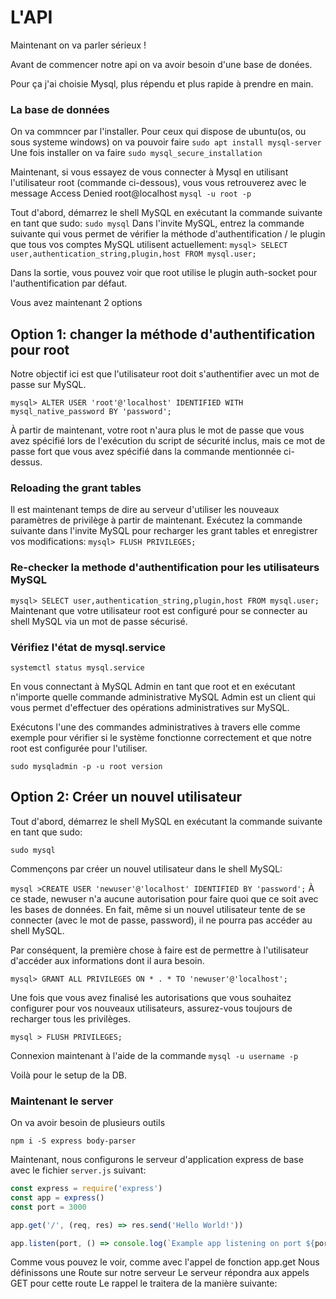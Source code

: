  # L'API
Maintenant on va parler sérieux !

Avant de commencer notre api on va avoir besoin d'une base de donées.

Pour ça j'ai choisie Mysql, plus répendu et plus rapide à prendre en main.

### La base de données
On va commncer par l'installer.
Pour ceux qui dispose de ubuntu(os, ou sous systeme windows)
on va pouvoir faire
 `sudo apt install mysql-server`
Une fois installer on va faire
`sudo mysql_secure_installation`

Maintenant, si vous essayez de vous connecter à Mysql en utilisant l'utilisateur root (commande ci-dessous), vous vous retrouverez avec le message Access Denied root@localhost
`mysql -u root -p`

Tout d'abord, démarrez le shell MySQL en exécutant la commande suivante en tant que sudo:
`sudo mysql` 
Dans l'invite MySQL, entrez la commande suivante qui vous permet de vérifier la méthode d'authentification / le plugin que tous vos comptes MySQL utilisent actuellement:
`mysql> SELECT user,authentication_string,plugin,host FROM mysql.user;`

Dans la sortie, vous pouvez voir que root utilise le plugin auth-socket pour l'authentification par défaut.

Vous avez maintenant 2 options
##
## Option 1: changer la méthode d'authentification pour root

Notre objectif ici est que l'utilisateur root doit s'authentifier avec un mot de passe sur MySQL.

`mysql> ALTER USER 'root'@'localhost' IDENTIFIED WITH mysql_native_password BY 'password';` 

À partir de maintenant, votre root n'aura plus le mot de passe que vous avez spécifié lors de l'exécution du script de sécurité inclus, mais ce mot de passe fort que vous avez spécifié dans la commande mentionnée ci-dessus.

### Reloading the grant tables

Il est maintenant temps de dire au serveur d'utiliser les nouveaux paramètres de privilège à partir de maintenant. Exécutez la commande suivante dans l'invite MySQL pour recharger les grant tables et enregistrer vos modifications:
`mysql> FLUSH PRIVILEGES;` 

### Re-checker la methode d'authentification  pour les utilisateurs MySQL
`mysql> SELECT user,authentication_string,plugin,host FROM mysql.user;`
Maintenant que votre utilisateur root est configuré pour se connecter au shell MySQL via un mot de passe sécurisé.

### Vérifiez l'état de mysql.service

`systemctl status mysql.service`

  
En vous connectant à MySQL Admin en tant que root et en exécutant n'importe quelle commande administrative MySQL Admin est un client qui vous permet d'effectuer des opérations administratives sur MySQL. 

Exécutons l'une des commandes administratives à travers elle comme exemple pour vérifier si le système fonctionne correctement et que notre root est configurée pour l'utiliser.

`sudo mysqladmin -p -u root version`


## Option 2: Créer un nouvel utilisateur
Tout d'abord, démarrez le shell MySQL en exécutant la commande suivante en tant que sudo:

`sudo mysql`

Commençons par créer un nouvel utilisateur dans le shell MySQL:

`mysql >CREATE USER 'newuser'@'localhost' IDENTIFIED BY 'password';`
À ce stade, newuser n'a aucune autorisation pour faire quoi que ce soit avec les bases de données. En fait, même si un nouvel utilisateur tente de se connecter (avec le mot de passe, password), il ne pourra pas accéder au shell MySQL.

Par conséquent, la première chose à faire est de permettre à l'utilisateur d'accéder aux informations dont il aura besoin.

`mysql> GRANT ALL PRIVILEGES ON * . * TO 'newuser'@'localhost';`

Une fois que vous avez finalisé les autorisations que vous souhaitez configurer pour vos nouveaux utilisateurs, assurez-vous toujours de recharger tous les privilèges.

`mysql > FLUSH PRIVILEGES;`

Connexion maintenant à l'aide de la commande 
`mysql -u username -p`


Voilà pour le setup de la DB.

### Maintenant le server

On va avoir besoin de plusieurs outils

```shell
npm i -S express body-parser
```

Maintenant, nous configurons le serveur d'application express de base avec le fichier `server.js` suivant:

```js
const express = require('express')
const app = express()
const port = 3000

app.get('/', (req, res) => res.send('Hello World!'))

app.listen(port, () => console.log(`Example app listening on port ${port}!`))
```

Comme vous pouvez le voir, comme avec l'appel de fonction app.get
Nous définissons une Route sur notre serveur
Le serveur répondra aux appels GET pour cette route
Le rappel le traitera de la manière suivante:






